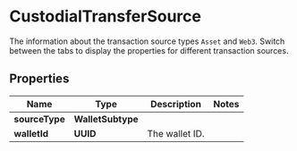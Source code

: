 

# CustodialTransferSource

The information about the transaction source types `Asset` and `Web3`. Switch between the tabs to display the properties for different transaction sources.

## Properties

| Name | Type | Description | Notes |
|------------ | ------------- | ------------- | -------------|
|**sourceType** | **WalletSubtype** |  |  |
|**walletId** | **UUID** | The wallet ID. |  |



